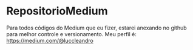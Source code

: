 # RepositorioMedium
Para todos códigos do Medium que eu fizer, estarei anexando no github para melhor controle e versionamento.
Meu perfil é: https://medium.com/@luccleandro
